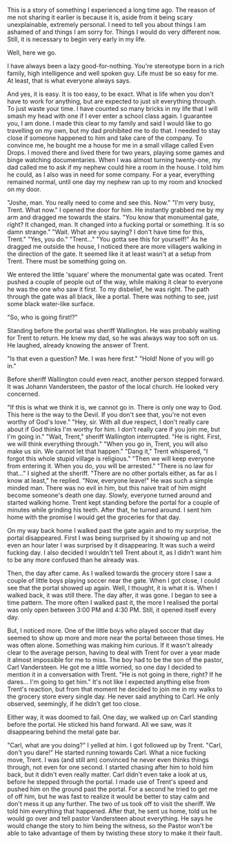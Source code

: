This is a story of something I experienced a long time ago. The reason of me not sharing it earlier is because it is, aside from it being scary unexplainable, extremely personal. I need to tell you about things I am ashamed of and things I am sorry for. Things I would do very different now. Still, it is necessary to begin very early in my life. 

Well, here we go.

I have always been a lazy good-for-nothing. You're stereotype born in a rich family, high intelligence and well spoken guy. Life must be so easy for me. At least, that is what everyone always says. 

And yes, it is easy. It is too easy, to be exact. What is life when you don't have to work for anything, but are expected to just sit everything through. To just waste your time. I have counted so many bricks in my life that I will smash my head with one if I ever enter a school class again. I guarantee you, I am done. I made this clear to my family and said I would like to go travelling on my own, but my dad prohibited me to do that. I needed to stay close if someone happened to him and take care of the company. To convince me, he bought me a house for me in a small village called Even Drops. I moved there and lived there for two years, playing some games and binge watching documentaries. When I was almost turning twenty-one, my dad called me to ask if my nephew could hire a room in the house. I told him he could, as I also was in need for some company. For a year, everything remained normal, until one day my nephew ran up to my room and knocked on my door.

"Joshe, man. You really need to come and see this. Now."
"I'm very busy, Trent. What now." 
I opened the door for him. He instantly grabbed me by my arm and dragged me towards the stairs.
"You know that monumental gate, right? It changed, man. It changed into a fucking portal or something. It is so damn strange."
"Wait. What are you saying? I don't have time for this, Trent."
"Yes, you do."
"Trent..."
"You gotta see this for yourself!"
As he dragged me outside the house, I noticed there are more villagers walking in the direction of the gate. It seemed like it at least wasn't at a setup from Trent. There must be something going on.

We entered the little 'square' where the monumental gate was ocated. Trent pushed a couple of people out of the way, while making it clear to everyone he was the one who saw it first. To my disbelief, he was right. The path through the gate was all black, like a portal. There was nothing to see, just some black water-like surface.

"So, who is going first!?"

Standing before the portal was sheriff Wallington. He was probably waiting for Trent to return. He knew my dad, so he was always way too soft on us. He laughed, already knowing the answer of Trent.

"Is that even a question? Me. I was here first."
"Hold! None of you will go in."

Before sheriff Wallington could even react, another person stepped forward. It was Johann Vandersteen, the pastor of the local church. He looked very concerned.

"If this is what we think it is, we cannot go in. There is only one way to God. This here is the way to the Devil. If you don't see that, you're not even worthy of God's love."
"Hey, sir. With all due respect, I don't really care about if God thinks I'm worthy for him. I don't really care if you join me, but I'm going in."
"Wait, Trent," sheriff Wallington interrupted. "He is right. First, we will think everything through."
"When you go in, Trent, you will also make us sin. We cannot let that happen."
"Dang it," Trent whispered, "I forgot this whole stupid village is religious."
"Then we will keep everyone from entering it. When you do, you will be arrested."
"There is no law for that..." I sighed at the sheriff.
"There are no other portals either, as far as I know at least," he replied. "Now, everyone leave!"
He was such a simple minded man. There was no evil in him, but this naive trait of him might become someone's death one day. Slowly, everyone turned around and started walking home. Trent kept standing before the portal for a couple of minutes while grinding his teeth. After that, he turned around. I sent him home with the promise I would get the groceries for that day. 

On my way back home I walked past the gate again and to my surprise, the portal disappeared. First I was being surprised by it showing up and not even an hour later I was surprised by it disappearing. It was such a weird fucking day. I also decided I wouldn't tell Trent about it, as I didn't want him to be any more confused than he already was. 

Then, the day after came. As I walked towards the grocery store I saw a couple of little boys playing soccer near the gate. When I got close, I could see that the portal showed up again. Well, I thought, it is what it is. When I walked back, it was still there. The day after, it was gone. I began to see a time pattern. The more often I walked past it, the more I realised the portal was only open between 3:00 PM and 4:30 PM. Still, it opened itself every day.

But, I noticed more. One of the little boys who played soccer that day seemed to show up more and more near the portal between those times. He was often alone. Something was making him curious. If it wasn't already clear to the average person, having to deal with Trent for over a year made it almost impossible for me to miss. The boy had to be the son of the pastor, Carl Vandersteen. He got me a little worried, so one day I decided to mention it in a conversation with Trent.
"He is not going in there, right? If he dares... I'm going to get him."
It's not like I expected anything else from Trent's reaction, but from that moment he decided to join me in my walks to the grocery store every single day. He never said anything to Carl. He only observed, seemingly, if he didn't get too close.

Either way, it was doomed to fail. One day, we walked up on Carl standing before the portal. He sticked his hand forward. All we saw, was it disappearing behind the metal gate bar.

"Carl, what are you doing?" I yelled at him. 
I got followed up by Trent.
"Carl, don't you dare!"
He started running towards Carl. What a nice fucking move, Trent. I was (and still am) convinced he never even thinks things through, not even for one second. I started chasing after him to hold him back, but it didn't even really matter. Carl didn't even take a look at us, before he stepped through the portal. I made use of Trent's speed and pushed him on the ground past the portal. For a second he tried to get me of off him, but he was fast to realize it would be better to stay calm and don't mess it up any further. The two of us took off to visit the sheriff. We told him everything that happened. After that, he sent us home, told us he would go over and tell pastor Vandersteen about everything. He says he would change the story to him being the witness, so the Pastor won't be able to take advantage of them by twisting these story to make it their fault.